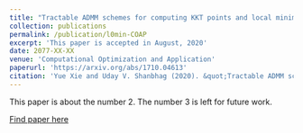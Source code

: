 ```yaml
---
title: "Tractable ADMM schemes for computing KKT points and local minimizers for $\el_0$-minimization problems"
collection: publications
permalink: /publication/l0min-COAP
excerpt: 'This paper is accepted in August, 2020'
date: 2077-XX-XX
venue: 'Computational Optimization and Application'
paperurl: 'https://arxiv.org/abs/1710.04613'
citation: 'Yue Xie and Uday V. Shanbhag (2020). &quot;Tractable ADMM schemes for computing KKT points and local minimizers for $\ell_0$-minimization problems.&quot; <i>Computational Optimization and Application</i>.'
---
```

This paper is about the number 2. The number 3 is left for future work.

[Find paper here](https://arxiv.org/abs/1710.04613)
